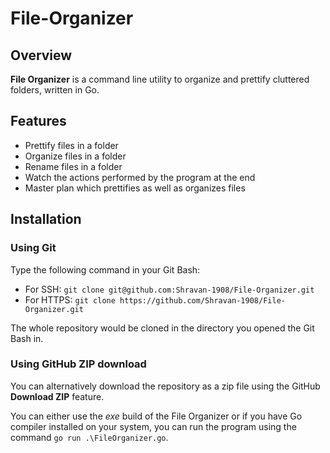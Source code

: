 # File-Organizer

## Overview
**File Organizer** is a command line utility to organize and prettify cluttered folders, written in Go.


## Features
- Prettify files in a folder
- Organize files in a folder
- Rename files in a folder
- Watch the actions performed by the program at the end
- Master plan which prettifies as well as organizes files


## Installation
### Using Git
Type the following command in your Git Bash:

- For SSH:
```git clone git@github.com:Shravan-1908/File-Organizer.git```
- For HTTPS: ```git clone https://github.com/Shravan-1908/File-Organizer.git```

The whole repository would be cloned in the directory you opened the Git Bash in.

### Using GitHub ZIP download
You can alternatively download the repository as a zip file using the GitHub **Download ZIP** feature. 


You can either use the *exe* build of the File Organizer or if you have Go compiler installed on your system, you can run the program using the command ```go run .\FileOrganizer.go```.